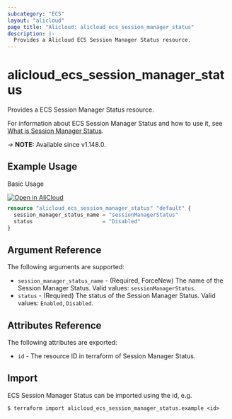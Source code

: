 ```yaml
---
subcategory: "ECS"
layout: "alicloud"
page_title: "Alicloud: alicloud_ecs_session_manager_status"
description: |-
  Provides a Alicloud ECS Session Manager Status resource.
---
```


# alicloud_ecs_session_manager_status

Provides a ECS Session Manager Status resource.

For information about ECS Session Manager Status and how to use it, see [What is Session Manager Status](https://www.alibabacloud.com/help/zh/doc-detail/337915.html).

-> **NOTE:** Available since v1.148.0.

## Example Usage

Basic Usage

<div style="display: block;margin-bottom: 40px;"><div class="oics-button" style="float: right;position: absolute;margin-bottom: 10px;">
  <a href="https://api.aliyun.com/terraform?resource=alicloud_ecs_session_manager_status&exampleId=d114a94f-1771-6fdc-574a-7f00d8d3d4abdc52fd36&activeTab=example&spm=docs.r.ecs_session_manager_status.0.d114a94f17&intl_lang=EN_US" target="_blank">
    <img alt="Open in AliCloud" src="https://img.alicdn.com/imgextra/i1/O1CN01hjjqXv1uYUlY56FyX_!!6000000006049-55-tps-254-36.svg" style="max-height: 44px; max-width: 100%;">
  </a>
</div></div>

```terraform
resource "alicloud_ecs_session_manager_status" "default" {
  session_manager_status_name = "sessionManagerStatus"
  status                      = "Disabled"
}
```

## Argument Reference

The following arguments are supported:

* `session_manager_status_name` - (Required, ForceNew) The name of the Session Manager Status. Valid values: `sessionManagerStatus`.
* `status` - (Required) The status of the Session Manager Status. Valid values: `Enabled`, `Disabled`.

## Attributes Reference

The following attributes are exported:

* `id` - The resource ID in terraform of Session Manager Status.

## Import

ECS Session Manager Status can be imported using the id, e.g.

```shell
$ terraform import alicloud_ecs_session_manager_status.example <id>
```
